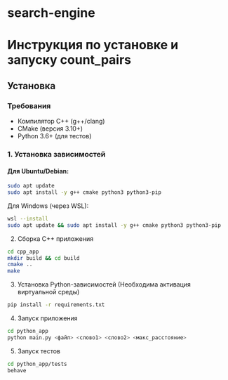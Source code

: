 # search-engine

# Инструкция по установке и запуску count_pairs

## Установка

### Требования
- Компилятор C++ (g++/clang)
- CMake (версия 3.10+)
- Python 3.6+ (для тестов)

### 1. Установка зависимостей

#### Для Ubuntu/Debian:
```bash
sudo apt update
sudo apt install -y g++ cmake python3 python3-pip
```
Для Windows (через WSL):
```bash
wsl --install
sudo apt update && sudo apt install -y g++ cmake python3 python3-pip
```
2. Сборка C++ приложения
```bash
cd cpp_app
mkdir build && cd build
cmake ..
make
```
3. Установка Python-зависимостей (Необходима активация виртуальной среды)
```bash
pip install -r requirements.txt
```
4.  Запуск приложения 
```bash
cd python_app
python main.py <файл> <слово1> <слово2> <макс_расстояние> 
```
5. Запуск тестов
```bash 
cd python_app/tests
behave
```